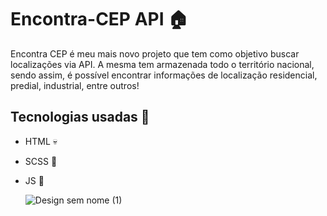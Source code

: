 # Encontra-CEP API 🏠

Encontra CEP é meu mais novo projeto que tem como objetivo buscar localizações via API. A mesma tem armazenada todo o território nacional, sendo assim, é possível encontrar informações de localização residencial, predial, industrial, entre outros! 

## Tecnologias usadas 🤖

- HTML 💀
- SCSS 👨
- JS 🏃

  ![Design sem nome (1)](https://github.com/user-attachments/assets/04cb0418-3679-4251-b928-d2943b60ae8a)
